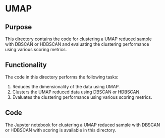 # UMAP

## Purpose

This directory contains the code for clustering a UMAP reduced sample with DBSCAN or HDBSCAN and evaluating the clustering performance using various scoring metrics.

## Functionality

The code in this directory performs the following tasks:
1. Reduces the dimensionality of the data using UMAP.
2. Clusters the UMAP reduced data using DBSCAN or HDBSCAN.
3. Evaluates the clustering performance using various scoring metrics.

## Code

The Jupyter notebook for clustering a UMAP reduced sample with DBSCAN or HDBSCAN with scoring is available in this directory.
